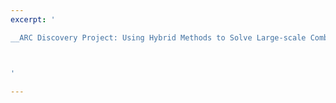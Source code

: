 ```yaml
---
excerpt: '

__ARC Discovery Project: Using Hybrid Methods to Solve Large-scale Combinatorial Optimization Problems__ <br>



'

---
```

